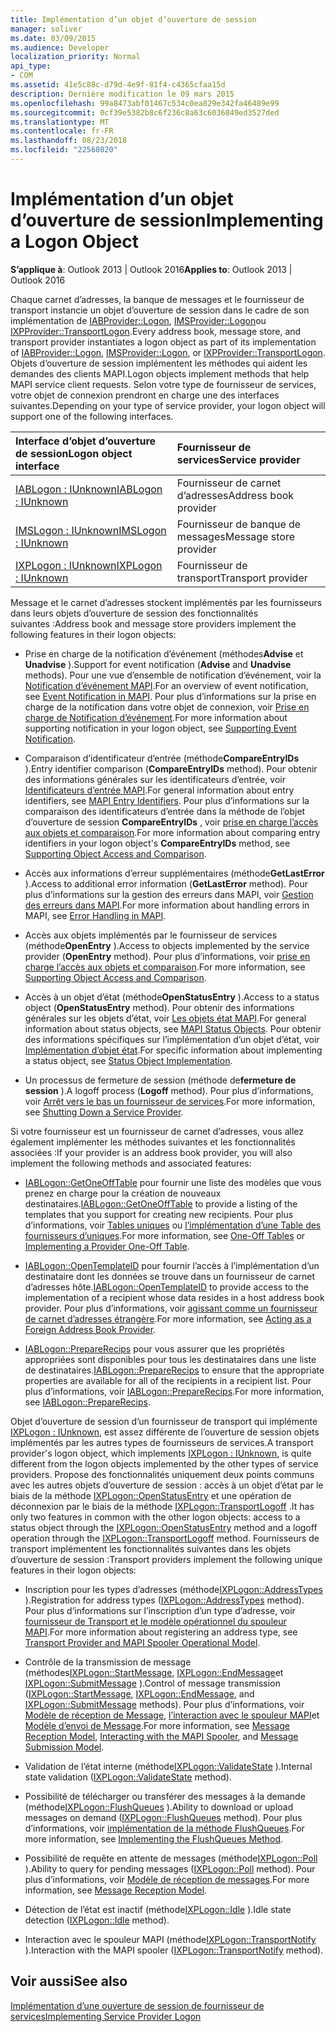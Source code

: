 ```yaml
---
title: Implémentation d’un objet d’ouverture de session
manager: soliver
ms.date: 03/09/2015
ms.audience: Developer
localization_priority: Normal
api_type:
- COM
ms.assetid: 41e5c88c-d79d-4e9f-81f4-c4365cfaa15d
description: Dernière modification le 09 mars 2015
ms.openlocfilehash: 99a8473abf01467c534c0ea829e342fa46489e99
ms.sourcegitcommit: 0cf39e5382b8c6f236c8a63c6036849ed3527ded
ms.translationtype: MT
ms.contentlocale: fr-FR
ms.lasthandoff: 08/23/2018
ms.locfileid: "22568020"
---
```

# <a name="implementing-a-logon-object"></a><span data-ttu-id="2df40-103">Implémentation d’un objet d’ouverture de session</span><span class="sxs-lookup"><span data-stu-id="2df40-103">Implementing a Logon Object</span></span>

  
  
<span data-ttu-id="2df40-104">**S’applique à**: Outlook 2013 | Outlook 2016</span><span class="sxs-lookup"><span data-stu-id="2df40-104">**Applies to**: Outlook 2013 | Outlook 2016</span></span> 
  
<span data-ttu-id="2df40-105">Chaque carnet d’adresses, la banque de messages et le fournisseur de transport instancie un objet d’ouverture de session dans le cadre de son implémentation de [IABProvider::Logon](iabprovider-logon.md), [IMSProvider::Logon](imsprovider-logon.md)ou [IXPProvider::TransportLogon](ixpprovider-transportlogon.md).</span><span class="sxs-lookup"><span data-stu-id="2df40-105">Every address book, message store, and transport provider instantiates a logon object as part of its implementation of [IABProvider::Logon](iabprovider-logon.md), [IMSProvider::Logon](imsprovider-logon.md), or [IXPProvider::TransportLogon](ixpprovider-transportlogon.md).</span></span> <span data-ttu-id="2df40-106">Objets d’ouverture de session implémentent les méthodes qui aident les demandes des clients MAPI.</span><span class="sxs-lookup"><span data-stu-id="2df40-106">Logon objects implement methods that help MAPI service client requests.</span></span> <span data-ttu-id="2df40-107">Selon votre type de fournisseur de services, votre objet de connexion prendront en charge une des interfaces suivantes.</span><span class="sxs-lookup"><span data-stu-id="2df40-107">Depending on your type of service provider, your logon object will support one of the following interfaces.</span></span> 
  
|<span data-ttu-id="2df40-108">**Interface d’objet d’ouverture de session**</span><span class="sxs-lookup"><span data-stu-id="2df40-108">**Logon object interface**</span></span>|<span data-ttu-id="2df40-109">**Fournisseur de services**</span><span class="sxs-lookup"><span data-stu-id="2df40-109">**Service provider**</span></span>|
|:-----|:-----|
|[<span data-ttu-id="2df40-110">IABLogon : IUnknown</span><span class="sxs-lookup"><span data-stu-id="2df40-110">IABLogon : IUnknown</span></span>](iablogoniunknown.md) <br/> |<span data-ttu-id="2df40-111">Fournisseur de carnet d’adresses</span><span class="sxs-lookup"><span data-stu-id="2df40-111">Address book provider</span></span>  <br/> |
|[<span data-ttu-id="2df40-112">IMSLogon : IUnknown</span><span class="sxs-lookup"><span data-stu-id="2df40-112">IMSLogon : IUnknown</span></span>](imslogoniunknown.md) <br/> |<span data-ttu-id="2df40-113">Fournisseur de banque de messages</span><span class="sxs-lookup"><span data-stu-id="2df40-113">Message store provider</span></span>  <br/> |
|[<span data-ttu-id="2df40-114">IXPLogon : IUnknown</span><span class="sxs-lookup"><span data-stu-id="2df40-114">IXPLogon : IUnknown</span></span>](ixplogoniunknown.md) <br/> |<span data-ttu-id="2df40-115">Fournisseur de transport</span><span class="sxs-lookup"><span data-stu-id="2df40-115">Transport provider</span></span>  <br/> |
   
<span data-ttu-id="2df40-116">Message et le carnet d’adresses stockent implémentés par les fournisseurs dans leurs objets d’ouverture de session des fonctionnalités suivantes :</span><span class="sxs-lookup"><span data-stu-id="2df40-116">Address book and message store providers implement the following features in their logon objects:</span></span>
  
- <span data-ttu-id="2df40-117">Prise en charge de la notification d’événement (méthodes**Advise** et **Unadvise** ).</span><span class="sxs-lookup"><span data-stu-id="2df40-117">Support for event notification (**Advise** and **Unadvise** methods).</span></span> <span data-ttu-id="2df40-118">Pour une vue d’ensemble de notification d’événement, voir la [Notification d’événement MAPI](event-notification-in-mapi.md).</span><span class="sxs-lookup"><span data-stu-id="2df40-118">For an overview of event notification, see [Event Notification in MAPI](event-notification-in-mapi.md).</span></span> <span data-ttu-id="2df40-119">Pour plus d’informations sur la prise en charge de la notification dans votre objet de connexion, voir [Prise en charge de Notification d’événement](supporting-event-notification.md).</span><span class="sxs-lookup"><span data-stu-id="2df40-119">For more information about supporting notification in your logon object, see [Supporting Event Notification](supporting-event-notification.md).</span></span> 
    
- <span data-ttu-id="2df40-120">Comparaison d’identificateur d’entrée (méthode**CompareEntryIDs** ).</span><span class="sxs-lookup"><span data-stu-id="2df40-120">Entry identifier comparison (**CompareEntryIDs** method).</span></span> <span data-ttu-id="2df40-121">Pour obtenir des informations générales sur les identificateurs d’entrée, voir [Identificateurs d’entrée MAPI](mapi-entry-identifiers.md).</span><span class="sxs-lookup"><span data-stu-id="2df40-121">For general information about entry identifiers, see [MAPI Entry Identifiers](mapi-entry-identifiers.md).</span></span> <span data-ttu-id="2df40-122">Pour plus d’informations sur la comparaison des identificateurs d’entrée dans la méthode de l’objet d’ouverture de session **CompareEntryIDs** , voir [prise en charge l’accès aux objets et comparaison](supporting-object-access-and-comparison.md).</span><span class="sxs-lookup"><span data-stu-id="2df40-122">For more information about comparing entry identifiers in your logon object's **CompareEntryIDs** method, see [Supporting Object Access and Comparison](supporting-object-access-and-comparison.md).</span></span>
    
- <span data-ttu-id="2df40-123">Accès aux informations d’erreur supplémentaires (méthode**GetLastError** ).</span><span class="sxs-lookup"><span data-stu-id="2df40-123">Access to additional error information (**GetLastError** method).</span></span> <span data-ttu-id="2df40-124">Pour plus d’informations sur la gestion des erreurs dans MAPI, voir [Gestion des erreurs dans MAPI](error-handling-in-mapi.md).</span><span class="sxs-lookup"><span data-stu-id="2df40-124">For more information about handling errors in MAPI, see [Error Handling in MAPI](error-handling-in-mapi.md).</span></span> 
    
- <span data-ttu-id="2df40-125">Accès aux objets implémentés par le fournisseur de services (méthode**OpenEntry** ).</span><span class="sxs-lookup"><span data-stu-id="2df40-125">Access to objects implemented by the service provider (**OpenEntry** method).</span></span> <span data-ttu-id="2df40-126">Pour plus d’informations, voir [prise en charge l’accès aux objets et comparaison](supporting-object-access-and-comparison.md).</span><span class="sxs-lookup"><span data-stu-id="2df40-126">For more information, see [Supporting Object Access and Comparison](supporting-object-access-and-comparison.md).</span></span>
    
- <span data-ttu-id="2df40-127">Accès à un objet d’état (méthode**OpenStatusEntry** ).</span><span class="sxs-lookup"><span data-stu-id="2df40-127">Access to a status object (**OpenStatusEntry** method).</span></span> <span data-ttu-id="2df40-128">Pour obtenir des informations générales sur les objets d’état, voir [Les objets état MAPI](mapi-status-objects.md).</span><span class="sxs-lookup"><span data-stu-id="2df40-128">For general information about status objects, see [MAPI Status Objects](mapi-status-objects.md).</span></span> <span data-ttu-id="2df40-129">Pour obtenir des informations spécifiques sur l’implémentation d’un objet d’état, voir [Implémentation d’objet état](status-object-implementation.md).</span><span class="sxs-lookup"><span data-stu-id="2df40-129">For specific information about implementing a status object, see [Status Object Implementation](status-object-implementation.md).</span></span>
    
- <span data-ttu-id="2df40-130">Un processus de fermeture de session (méthode de**fermeture de session** ).</span><span class="sxs-lookup"><span data-stu-id="2df40-130">A logoff process (**Logoff** method).</span></span> <span data-ttu-id="2df40-131">Pour plus d’informations, voir [Arrêt vers le bas un fournisseur de services](shutting-down-a-service-provider.md).</span><span class="sxs-lookup"><span data-stu-id="2df40-131">For more information, see [Shutting Down a Service Provider](shutting-down-a-service-provider.md).</span></span>
    
<span data-ttu-id="2df40-132">Si votre fournisseur est un fournisseur de carnet d’adresses, vous allez également implémenter les méthodes suivantes et les fonctionnalités associées :</span><span class="sxs-lookup"><span data-stu-id="2df40-132">If your provider is an address book provider, you will also implement the following methods and associated features:</span></span>
  
- <span data-ttu-id="2df40-133">[IABLogon::GetOneOffTable](iablogon-getoneofftable.md) pour fournir une liste des modèles que vous prenez en charge pour la création de nouveaux destinataires.</span><span class="sxs-lookup"><span data-stu-id="2df40-133">[IABLogon::GetOneOffTable](iablogon-getoneofftable.md) to provide a listing of the templates that you support for creating new recipients.</span></span> <span data-ttu-id="2df40-134">Pour plus d’informations, voir [Tables uniques](one-off-tables.md) ou [l’implémentation d’une Table des fournisseurs d’uniques](implementing-a-provider-one-off-table.md).</span><span class="sxs-lookup"><span data-stu-id="2df40-134">For more information, see [One-Off Tables](one-off-tables.md) or [Implementing a Provider One-Off Table](implementing-a-provider-one-off-table.md).</span></span>
    
- <span data-ttu-id="2df40-135">[IABLogon::OpenTemplateID](iablogon-opentemplateid.md) pour fournir l’accès à l’implémentation d’un destinataire dont les données se trouve dans un fournisseur de carnet d’adresses hôte.</span><span class="sxs-lookup"><span data-stu-id="2df40-135">[IABLogon::OpenTemplateID](iablogon-opentemplateid.md) to provide access to the implementation of a recipient whose data resides in a host address book provider.</span></span> <span data-ttu-id="2df40-136">Pour plus d’informations, voir [agissant comme un fournisseur de carnet d’adresses étrangère](acting-as-a-foreign-address-book-provider.md).</span><span class="sxs-lookup"><span data-stu-id="2df40-136">For more information, see [Acting as a Foreign Address Book Provider](acting-as-a-foreign-address-book-provider.md).</span></span> 
    
- <span data-ttu-id="2df40-137">[IABLogon::PrepareRecips](iablogon-preparerecips.md) pour vous assurer que les propriétés appropriées sont disponibles pour tous les destinataires dans une liste de destinataires.</span><span class="sxs-lookup"><span data-stu-id="2df40-137">[IABLogon::PrepareRecips](iablogon-preparerecips.md) to ensure that the appropriate properties are available for all of the recipients in a recipient list.</span></span> <span data-ttu-id="2df40-138">Pour plus d’informations, voir [IABLogon::PrepareRecips](iablogon-preparerecips.md).</span><span class="sxs-lookup"><span data-stu-id="2df40-138">For more information, see [IABLogon::PrepareRecips](iablogon-preparerecips.md).</span></span> 
    
<span data-ttu-id="2df40-139">Objet d’ouverture de session d’un fournisseur de transport qui implémente [IXPLogon : IUnknown](ixplogoniunknown.md), est assez différente de l’ouverture de session objets implémentés par les autres types de fournisseurs de services.</span><span class="sxs-lookup"><span data-stu-id="2df40-139">A transport provider's logon object, which implements [IXPLogon : IUnknown](ixplogoniunknown.md), is quite different from the logon objects implemented by the other types of service providers.</span></span> <span data-ttu-id="2df40-140">Propose des fonctionnalités uniquement deux points communs avec les autres objets d’ouverture de session : accès à un objet d’état par le biais de la méthode [IXPLogon::OpenStatusEntry](ixplogon-openstatusentry.md) et une opération de déconnexion par le biais de la méthode [IXPLogon::TransportLogoff](ixplogon-transportlogoff.md) .</span><span class="sxs-lookup"><span data-stu-id="2df40-140">It has only two features in common with the other logon objects: access to a status object through the [IXPLogon::OpenStatusEntry](ixplogon-openstatusentry.md) method and a logoff operation through the [IXPLogon::TransportLogoff](ixplogon-transportlogoff.md) method.</span></span> <span data-ttu-id="2df40-141">Fournisseurs de transport implémentent les fonctionnalités suivantes dans les objets d’ouverture de session :</span><span class="sxs-lookup"><span data-stu-id="2df40-141">Transport providers implement the following unique features in their logon objects:</span></span> 
  
- <span data-ttu-id="2df40-142">Inscription pour les types d’adresses (méthode[IXPLogon::AddressTypes](ixplogon-addresstypes.md) ).</span><span class="sxs-lookup"><span data-stu-id="2df40-142">Registration for address types ([IXPLogon::AddressTypes](ixplogon-addresstypes.md) method).</span></span> <span data-ttu-id="2df40-143">Pour plus d’informations sur l’inscription d’un type d’adresse, voir [fournisseur de Transport et le modèle opérationnel du spouleur MAPI](transport-provider-and-mapi-spooler-operational-model.md).</span><span class="sxs-lookup"><span data-stu-id="2df40-143">For more information about registering an address type, see [Transport Provider and MAPI Spooler Operational Model](transport-provider-and-mapi-spooler-operational-model.md).</span></span>
    
- <span data-ttu-id="2df40-144">Contrôle de la transmission de message (méthodes[IXPLogon::StartMessage](ixplogon-startmessage.md), [IXPLogon::EndMessage](ixplogon-endmessage.md)et [IXPLogon::SubmitMessage](ixplogon-submitmessage.md) ).</span><span class="sxs-lookup"><span data-stu-id="2df40-144">Control of message transmission ([IXPLogon::StartMessage](ixplogon-startmessage.md), [IXPLogon::EndMessage](ixplogon-endmessage.md), and [IXPLogon::SubmitMessage](ixplogon-submitmessage.md) methods).</span></span> <span data-ttu-id="2df40-145">Pour plus d’informations, voir [Modèle de réception de Message](message-reception-model.md), [l’interaction avec le spouleur MAPI](interacting-with-the-mapi-spooler.md)et [Modèle d’envoi de Message](message-submission-model.md).</span><span class="sxs-lookup"><span data-stu-id="2df40-145">For more information, see [Message Reception Model](message-reception-model.md), [Interacting with the MAPI Spooler](interacting-with-the-mapi-spooler.md), and [Message Submission Model](message-submission-model.md).</span></span>
    
- <span data-ttu-id="2df40-146">Validation de l’état interne (méthode[IXPLogon::ValidateState](ixplogon-validatestate.md) ).</span><span class="sxs-lookup"><span data-stu-id="2df40-146">Internal state validation ([IXPLogon::ValidateState](ixplogon-validatestate.md) method).</span></span> 
    
- <span data-ttu-id="2df40-147">Possibilité de télécharger ou transférer des messages à la demande (méthode[IXPLogon::FlushQueues](ixplogon-flushqueues.md) ).</span><span class="sxs-lookup"><span data-stu-id="2df40-147">Ability to download or upload messages on demand ([IXPLogon::FlushQueues](ixplogon-flushqueues.md) method).</span></span> <span data-ttu-id="2df40-148">Pour plus d’informations, voir [implémentation de la méthode FlushQueues](implementing-the-flushqueues-method.md).</span><span class="sxs-lookup"><span data-stu-id="2df40-148">For more information, see [Implementing the FlushQueues Method](implementing-the-flushqueues-method.md).</span></span>
    
- <span data-ttu-id="2df40-149">Possibilité de requête en attente de messages (méthode[IXPLogon::Poll](ixplogon-poll.md) ).</span><span class="sxs-lookup"><span data-stu-id="2df40-149">Ability to query for pending messages ([IXPLogon::Poll](ixplogon-poll.md) method).</span></span> <span data-ttu-id="2df40-150">Pour plus d’informations, voir [Modèle de réception de messages](message-reception-model.md).</span><span class="sxs-lookup"><span data-stu-id="2df40-150">For more information, see [Message Reception Model](message-reception-model.md).</span></span>
    
- <span data-ttu-id="2df40-151">Détection de l’état est inactif (méthode[IXPLogon::Idle](ixplogon-idle.md) ).</span><span class="sxs-lookup"><span data-stu-id="2df40-151">Idle state detection ([IXPLogon::Idle](ixplogon-idle.md) method).</span></span> 
    
- <span data-ttu-id="2df40-152">Interaction avec le spouleur MAPI (méthode[IXPLogon::TransportNotify](ixplogon-transportnotify.md) ).</span><span class="sxs-lookup"><span data-stu-id="2df40-152">Interaction with the MAPI spooler ([IXPLogon::TransportNotify](ixplogon-transportnotify.md) method).</span></span> 
    
## <a name="see-also"></a><span data-ttu-id="2df40-153">Voir aussi</span><span class="sxs-lookup"><span data-stu-id="2df40-153">See also</span></span>



[<span data-ttu-id="2df40-154">Implémentation d’une ouverture de session de fournisseur de services</span><span class="sxs-lookup"><span data-stu-id="2df40-154">Implementing Service Provider Logon</span></span>](implementing-service-provider-logon.md)

